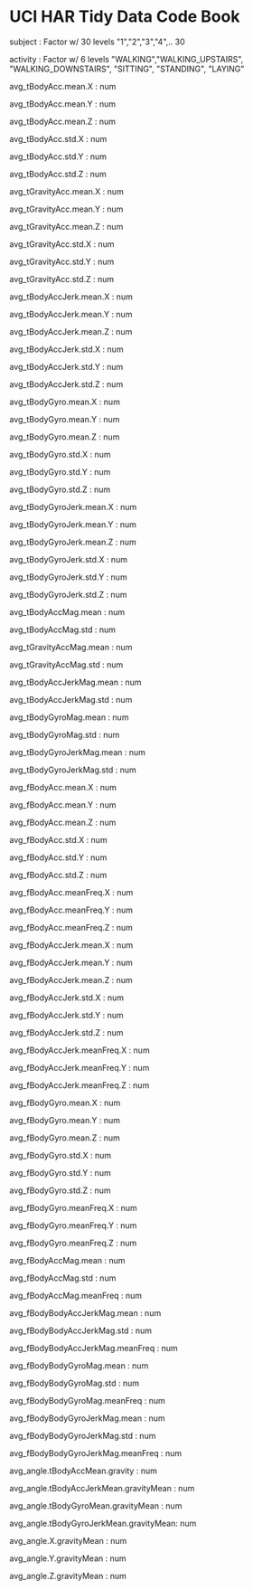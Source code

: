 # UCI HAR Tidy Data Code Book

 subject                                : Factor w/ 30 levels "1","2","3","4",.. 30

 activity                               : Factor w/ 6 levels "WALKING","WALKING_UPSTAIRS", "WALKING_DOWNSTAIRS", "SITTING", "STANDING", "LAYING"
 
 avg_tBodyAcc.mean.X                    : num

 avg_tBodyAcc.mean.Y                    : num

 avg_tBodyAcc.mean.Z                    : num

 avg_tBodyAcc.std.X                     : num

 avg_tBodyAcc.std.Y                     : num

 avg_tBodyAcc.std.Z                     : num

 avg_tGravityAcc.mean.X                 : num

 avg_tGravityAcc.mean.Y                 : num

 avg_tGravityAcc.mean.Z                 : num

 avg_tGravityAcc.std.X                  : num

 avg_tGravityAcc.std.Y                  : num

 avg_tGravityAcc.std.Z                  : num

 avg_tBodyAccJerk.mean.X                : num

 avg_tBodyAccJerk.mean.Y                : num

 avg_tBodyAccJerk.mean.Z                : num

 avg_tBodyAccJerk.std.X                 : num

 avg_tBodyAccJerk.std.Y                 : num

 avg_tBodyAccJerk.std.Z                 : num

 avg_tBodyGyro.mean.X                   : num

 avg_tBodyGyro.mean.Y                   : num

 avg_tBodyGyro.mean.Z                   : num

 avg_tBodyGyro.std.X                    : num

 avg_tBodyGyro.std.Y                    : num

 avg_tBodyGyro.std.Z                    : num

 avg_tBodyGyroJerk.mean.X               : num

 avg_tBodyGyroJerk.mean.Y               : num

 avg_tBodyGyroJerk.mean.Z               : num

 avg_tBodyGyroJerk.std.X                : num

 avg_tBodyGyroJerk.std.Y                : num

 avg_tBodyGyroJerk.std.Z                : num

 avg_tBodyAccMag.mean                   : num

 avg_tBodyAccMag.std                    : num

 avg_tGravityAccMag.mean                : num

 avg_tGravityAccMag.std                 : num

 avg_tBodyAccJerkMag.mean               : num

 avg_tBodyAccJerkMag.std                : num

 avg_tBodyGyroMag.mean                  : num

 avg_tBodyGyroMag.std                   : num

 avg_tBodyGyroJerkMag.mean              : num

 avg_tBodyGyroJerkMag.std               : num

 avg_fBodyAcc.mean.X                    : num

 avg_fBodyAcc.mean.Y                    : num

 avg_fBodyAcc.mean.Z                    : num

 avg_fBodyAcc.std.X                     : num

 avg_fBodyAcc.std.Y                     : num

 avg_fBodyAcc.std.Z                     : num

 avg_fBodyAcc.meanFreq.X                : num

 avg_fBodyAcc.meanFreq.Y                : num

 avg_fBodyAcc.meanFreq.Z                : num

 avg_fBodyAccJerk.mean.X                : num

 avg_fBodyAccJerk.mean.Y                : num

 avg_fBodyAccJerk.mean.Z                : num

 avg_fBodyAccJerk.std.X                 : num

 avg_fBodyAccJerk.std.Y                 : num

 avg_fBodyAccJerk.std.Z                 : num

 avg_fBodyAccJerk.meanFreq.X            : num

 avg_fBodyAccJerk.meanFreq.Y            : num

 avg_fBodyAccJerk.meanFreq.Z            : num

 avg_fBodyGyro.mean.X                   : num

 avg_fBodyGyro.mean.Y                   : num

 avg_fBodyGyro.mean.Z                   : num

 avg_fBodyGyro.std.X                    : num

 avg_fBodyGyro.std.Y                    : num

 avg_fBodyGyro.std.Z                    : num

 avg_fBodyGyro.meanFreq.X               : num

 avg_fBodyGyro.meanFreq.Y               : num

 avg_fBodyGyro.meanFreq.Z               : num

 avg_fBodyAccMag.mean                   : num

 avg_fBodyAccMag.std                    : num

 avg_fBodyAccMag.meanFreq               : num

 avg_fBodyBodyAccJerkMag.mean           : num

 avg_fBodyBodyAccJerkMag.std            : num

 avg_fBodyBodyAccJerkMag.meanFreq       : num

 avg_fBodyBodyGyroMag.mean              : num

 avg_fBodyBodyGyroMag.std               : num

 avg_fBodyBodyGyroMag.meanFreq          : num

 avg_fBodyBodyGyroJerkMag.mean          : num

 avg_fBodyBodyGyroJerkMag.std           : num

 avg_fBodyBodyGyroJerkMag.meanFreq      : num

 avg_angle.tBodyAccMean.gravity         : num

 avg_angle.tBodyAccJerkMean.gravityMean : num

 avg_angle.tBodyGyroMean.gravityMean    : num

 avg_angle.tBodyGyroJerkMean.gravityMean: num

 avg_angle.X.gravityMean                : num

 avg_angle.Y.gravityMean                : num

 avg_angle.Z.gravityMean                : num
